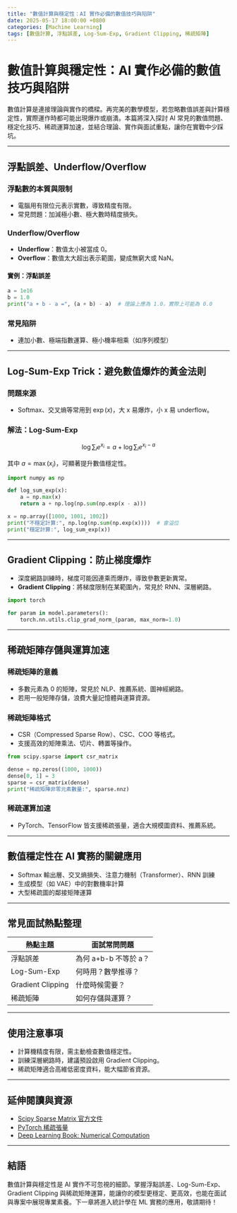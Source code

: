 ```yaml
---
title: "數值計算與穩定性：AI 實作必備的數值技巧與陷阱"
date: 2025-05-17 18:00:00 +0800
categories: [Machine Learning]
tags: [數值計算, 浮點誤差, Log-Sum-Exp, Gradient Clipping, 稀疏矩陣]
---
```


# 數值計算與穩定性：AI 實作必備的數值技巧與陷阱

數值計算是連接理論與實作的橋樑。再完美的數學模型，若忽略數值誤差與計算穩定性，實際運作時都可能出現爆炸或崩潰。本篇將深入探討 AI 常見的數值問題、穩定化技巧、稀疏運算加速，並結合理論、實作與面試重點，讓你在實戰中少踩坑。

---

## 浮點誤差、Underflow/Overflow

### 浮點數的本質與限制

- 電腦用有限位元表示實數，導致精度有限。
- 常見問題：加減極小數、極大數時精度損失。

### Underflow/Overflow

- **Underflow**：數值太小被當成 0。
- **Overflow**：數值太大超出表示範圍，變成無窮大或 NaN。

#### 實例：浮點誤差

```python
a = 1e16
b = 1.0
print("a + b - a =", (a + b) - a)  # 理論上應為 1.0，實際上可能為 0.0
```

### 常見陷阱

- 連加小數、極端指數運算、極小機率相乘（如序列模型）

---

## Log-Sum-Exp Trick：避免數值爆炸的黃金法則

### 問題來源

- Softmax、交叉熵等常用到 $\exp(x)$，大 x 易爆炸，小 x 易 underflow。

### 解法：Log-Sum-Exp

$$
\log \sum_i e^{x_i} = a + \log \sum_i e^{x_i - a}
$$

其中 $a = \max(x_i)$，可顯著提升數值穩定性。

```python
import numpy as np

def log_sum_exp(x):
    a = np.max(x)
    return a + np.log(np.sum(np.exp(x - a)))

x = np.array([1000, 1001, 1002])
print("不穩定計算:", np.log(np.sum(np.exp(x))))  # 會溢位
print("穩定計算:", log_sum_exp(x))
```

---

## Gradient Clipping：防止梯度爆炸

- 深度網路訓練時，梯度可能因連乘而爆炸，導致參數更新異常。
- **Gradient Clipping**：將梯度限制在某範圍內，常見於 RNN、深層網路。

```python
import torch

for param in model.parameters():
    torch.nn.utils.clip_grad_norm_(param, max_norm=1.0)
```

---

## 稀疏矩陣存儲與運算加速

### 稀疏矩陣的意義

- 多數元素為 0 的矩陣，常見於 NLP、推薦系統、圖神經網路。
- 若用一般矩陣存儲，浪費大量記憶體與運算資源。

### 稀疏矩陣格式

- CSR（Compressed Sparse Row）、CSC、COO 等格式。
- 支援高效的矩陣乘法、切片、轉置等操作。

```python
from scipy.sparse import csr_matrix

dense = np.zeros((1000, 1000))
dense[0, 1] = 3
sparse = csr_matrix(dense)
print("稀疏矩陣非零元素數量:", sparse.nnz)
```

### 稀疏運算加速

- PyTorch、TensorFlow 皆支援稀疏張量，適合大規模圖資料、推薦系統。

---

## 數值穩定性在 AI 實務的關鍵應用

- Softmax 輸出層、交叉熵損失、注意力機制（Transformer）、RNN 訓練
- 生成模型（如 VAE）中的對數機率計算
- 大型稀疏圖的鄰接矩陣運算

---

## 常見面試熱點整理

| 熱點主題          | 面試常問問題          |
| ----------------- | --------------------- |
| 浮點誤差          | 為何 a+b-b 不等於 a？ |
| Log-Sum-Exp       | 何時用？數學推導？    |
| Gradient Clipping | 什麼時候需要？        |
| 稀疏矩陣          | 如何存儲與運算？      |

---

## 使用注意事項

* 計算機精度有限，需主動檢查數值穩定性。
* 訓練深層網路時，建議預設啟用 Gradient Clipping。
* 稀疏矩陣適合高維低密度資料，能大幅節省資源。

---

## 延伸閱讀與資源

* [Scipy Sparse Matrix 官方文件](https://docs.scipy.org/doc/scipy/reference/sparse.html)
* [PyTorch 稀疏張量](https://pytorch.org/docs/stable/sparse.html)
* [Deep Learning Book: Numerical Computation](https://www.deeplearningbook.org/contents/numerical.html)

---

## 結語

數值計算與穩定性是 AI 實作不可忽視的細節。掌握浮點誤差、Log-Sum-Exp、Gradient Clipping 與稀疏矩陣運算，能讓你的模型更穩定、更高效，也能在面試與專案中展現專業素養。下一章將進入統計學在 ML 實務的應用，敬請期待！
